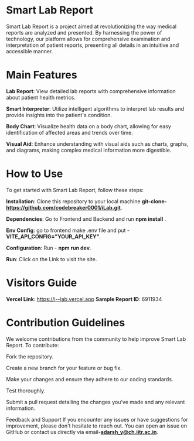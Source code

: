 


# Smart Lab Report
Smart Lab Report is a project aimed at revolutionizing the way medical reports are analyzed and presented. By harnessing the power of technology, our platform allows for comprehensive examination and interpretation of patient reports, presenting all details in an intuitive and accessible manner.

# Main Features
**Lab Report**: View detailed lab reports with comprehensive information about patient health metrics.

**Smart Interpreter**: Utilize intelligent algorithms to interpret lab results and provide insights into the patient's condition.

**Body Chart**: Visualize health data on a body chart, allowing for easy identification of affected areas and trends over time.

**Visual Aid**: Enhance understanding with visual aids such as charts, graphs, and diagrams, making complex medical information more digestible.

# How to Use
To get started with Smart Lab Report, follow these steps:

**Installation**: Clone this repository to your local machine **git-clone-https://github.com/codebreaker0001/iLab.git**.

**Dependencies**: Go to Frontend and Backend and run **npm install** .

**Env Config**: go to frontend make .env file and put - **VITE_API_CONFIG="YOUR_API_KEY"**.

**Configuration**: Run - **npm run dev**.

**Run**: Click on the Link to visit the site.

# Visitors Guide

**Vercel Link**: https://i--lab.vercel.app
**Sample Report ID**: 6911934



# Contribution Guidelines
We welcome contributions from the community to help improve Smart Lab Report. To contribute:

Fork the repository.

Create a new branch for your feature or bug fix.

Make your changes and ensure they adhere to our coding standards.

Test thoroughly.

Submit a pull request detailing the changes you've made and any relevant information.

Feedback and Support
If you encounter any issues or have suggestions for improvement, please don't hesitate to reach out. You can open an issue on GitHub or contact us directly via email-**adarsh_y@ch.iitr.ac.in**.

